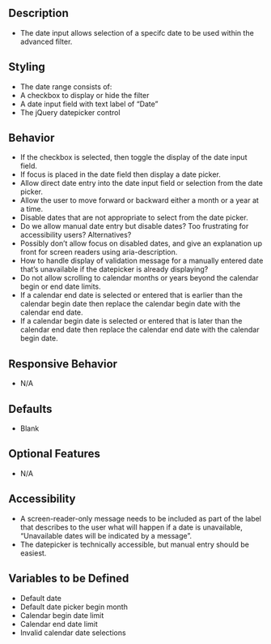 ﻿## Description
- The date input allows selection of a specifc date to be used within the advanced filter.

## Styling
- The date range consists of:
- A checkbox to display or hide the filter
- A date input field with text label of “Date”
- The jQuery datepicker control

## Behavior
- If the checkbox is selected, then toggle the display of the date input field. 
- If focus is placed in the date field then display a date picker.  
- Allow direct date entry into the date input field or selection from the date picker.  
- Allow the user to move forward or backward either a month or a year at a time.
- Disable dates that are not appropriate to select from the date picker.
- Do we allow manual date entry but disable dates? Too frustrating for accessibility users? Alternatives?
- Possibly don’t allow focus on disabled dates, and give an explanation up front for screen readers using aria-description.
- How to handle display of validation message for a manually entered date that’s unavailable if the datepicker is already displaying?
- Do not allow scrolling to calendar months or years beyond the calendar begin or end date limits.
- If a calendar end date is selected or entered that is earlier than the calendar begin date then replace the calendar begin date with the calendar end date.
- If a calendar begin date is selected or entered that is later than the calendar end date then replace the calendar end date with the calendar begin date.

## Responsive Behavior
- N/A

## Defaults
- Blank

## Optional Features
- N/A

## Accessibility
- A screen-reader-only message needs to be included as part of the label that describes to the user what will happen if a date is unavailable, “Unavailable dates will be indicated by a message”.
- The datepicker is technically accessible, but manual entry should be easiest. 

## Variables to be Defined
- Default date
- Default date picker begin month
- Calendar begin date limit
- Calendar end date limit
- Invalid calendar date selections